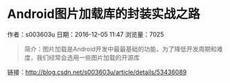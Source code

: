 # Android图片加载库的封装实战之路
作者：s003603u
日期：2016-12-05 11:47
浏览量：7025
> 简介：图片加载是Android开发中最最基础的功能，为了降低开发周期和难度，我们经常会选用一些图片加载的开源库

 链接：http://blog.csdn.net/s003603u/article/details/53436089
